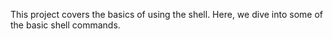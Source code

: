This project covers the basics of using the shell. Here, we dive into some of the basic shell commands.
